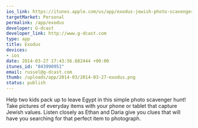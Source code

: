 ```yaml
--- 
ios_link: https://itunes.apple.com/us/app/exodus-jewish-photo-scavenger/id843990951?ls=1&mt=8
targetMarket: Personal
permalink: /app/exodus
developer: G-dcast
developer_link: http://www.g-dcast.com
type: app
title: Exodus
devices: 
- ios
date: 2014-03-27 17:43:56.682444 +00:00
itunes_id: "843990951"
email: russel@g-dcast.com
thumb: /uploads/app/2014-03/2014-03-27-exodus.png
status: publish
---
```


Help two kids pack up to leave Egypt in this simple photo scavenger hunt! Take pictures of everyday items with your phone or tablet that capture Jewish values. Listen closely as Ethan and Daria give you clues that will have you searching for that perfect item to photograph.
